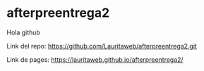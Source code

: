 # afterpreentrega2

Hola github

Link del repo: https://github.com/Lauritaweb/afterpreentrega2.git

Link de pages: https://lauritaweb.github.io/afterpreentrega2/

